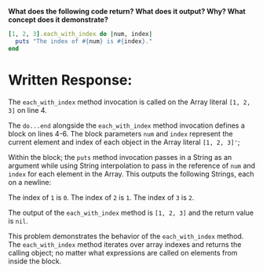 **What does the following code return? What does it output? Why? What concept does it demonstrate?**

```ruby
[1, 2, 3].each_with_index do |num, index|
  puts "The index of #{num} is #{index}."
end
```
# Written Response:

The `each_with_index` method invocation is called on the Array literal `[1, 2, 3]` on line 4.

The `do...end` alongside the `each_with_index` method invocation defines a block on lines 4-6. The block parameters `num` and `index` represent the current element and index of each object in the Array literal `[1, 2, 3]'`;

Within the block; the `puts` method invocation passes in a String as an argument while using String interpolation to pass in the reference of `num` and `index` for each element in the Array. This outputs the following Strings, each on a newline: 

The index of `1` is `0`.
The index of `2` is `1`.
The index of `3` is `2`.

The output of the `each_with_index` method is `[1, 2, 3]` and the return value is `nil`.

This problem demonstrates the behavior of the `each_with_index` method. The `each_with_index` method iterates over array indexes and returns the calling object; no matter what expressions are called on elements from inside the block.

